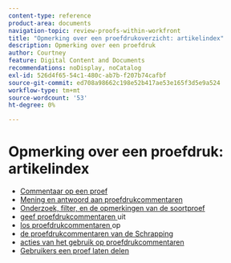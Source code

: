 ```yaml
---
content-type: reference
product-area: documents
navigation-topic: review-proofs-within-workfront
title: "Opmerking over een proefdrukoverzicht: artikelindex"
description: Opmerking over een proefdruk
author: Courtney
feature: Digital Content and Documents
recommendations: noDisplay, noCatalog
exl-id: 526d4f65-54c1-480c-ab7b-f207b74cafbf
source-git-commit: ed708a98662c198e52b417ae53e165f3d5e9a524
workflow-type: tm+mt
source-wordcount: '53'
ht-degree: 0%

---
```


# Opmerking over een proefdruk: artikelindex

* [ Commentaar op een proef ](../../../../review-and-approve-work/proofing/reviewing-proofs-within-workfront/comment-on-a-proof/comment-on-proof-1.md)
* [ Mening en antwoord aan proefdrukcommentaren ](../../../../review-and-approve-work/proofing/reviewing-proofs-within-workfront/comment-on-a-proof/view-proof-comments.md)
* [ Onderzoek, filter, en de opmerkingen van de soortproef ](../../../../review-and-approve-work/proofing/reviewing-proofs-within-workfront/comment-on-a-proof/search-filter-sort-comments.md)
* [ geef proefdrukcommentaren ](../../../../review-and-approve-work/proofing/reviewing-proofs-within-workfront/comment-on-a-proof/edit-a-proof-comment.md) uit
* [ los proefdrukcommentaren ](../../../../review-and-approve-work/proofing/reviewing-proofs-within-workfront/comment-on-a-proof/resolve-proof-comments.md) op
* [ de proefdrukcommentaren van de Schrapping ](../../../../review-and-approve-work/proofing/reviewing-proofs-within-workfront/comment-on-a-proof/delete-proof-comment.md)
* [ acties van het gebruik op proefdrukcommentaren ](../../../../review-and-approve-work/proofing/reviewing-proofs-within-workfront/comment-on-a-proof/use-actions-on-comments-in-viewer.md)
* [Gebruikers een proef laten delen](../../../../review-and-approve-work/proofing/reviewing-proofs-within-workfront/comment-on-a-proof/tag-users-to-share-proof.md)
